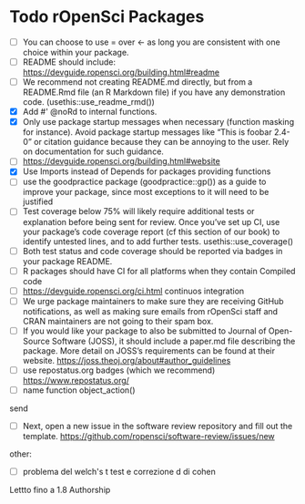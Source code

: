 # Todo rOpenSci Packages

- [ ] You can choose to use = over <- as long you are consistent with one choice within your package. 
- [ ] README should include: https://devguide.ropensci.org/building.html#readme
- [ ] We recommend not creating README.md directly, but from a README.Rmd file (an R Markdown file) if you have any demonstration code. (usethis::use_readme_rmd())
- [x] Add #' @noRd to internal functions.
- [x] Only use package startup messages when necessary (function masking for instance). Avoid package startup messages like “This is foobar 2.4-0” or citation guidance because they can be annoying to the user. Rely on documentation for such guidance.
- [ ] https://devguide.ropensci.org/building.html#website
- [x] Use Imports instead of Depends for packages providing functions
- [ ] use the goodpractice package (goodpractice::gp()) as a guide to improve your package, since most exceptions to it will need to be justified
- [ ] Test coverage below 75% will likely require additional tests or explanation before being sent for review. Once you’ve set up CI, use your package’s code coverage report (cf this section of our book) to identify untested lines, and to add further tests. usethis::use_coverage()
- [ ] Both test status and code coverage should be reported via badges in your package README.
- [ ] R packages should have CI for all platforms when they contain Compiled code
- [ ] https://devguide.ropensci.org/ci.html continuos integration
- [ ] We urge package maintainers to make sure they are receiving GitHub notifications, as well as making sure emails from rOpenSci staff and CRAN maintainers are not going to their spam box.
- [ ] If you would like your package to also be submitted to Journal of Open-Source Software (JOSS), it should include a paper.md file describing the package. More detail on JOSS’s requirements can be found at their website. https://joss.theoj.org/about#author_guidelines
- [ ] use repostatus.org badges (which we recommend) https://www.repostatus.org/
- [ ] name function object_action()

send

- [ ] Next, open a new issue in the software review repository and fill out the template. https://github.com/ropensci/software-review/issues/new


other:

- [ ] problema del welch's t test e correzione d di cohen

Lettto fino a 1.8 Authorship
